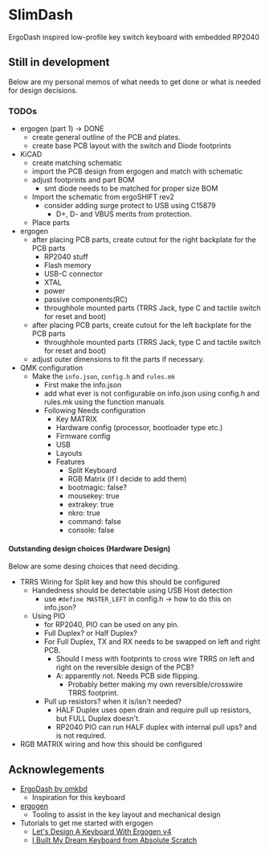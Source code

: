 # SlimDash

ErgoDash inspired low-profile key switch keyboard with embedded RP2040

## Still in development

Below are my personal memos of what needs to get done or what
is needed for design decisions.

### TODOs

* ergogen (part 1) → DONE
  * create general outline of the PCB and plates.
  * create base PCB layout with the switch and Diode footprints
* KiCAD
  * create matching schematic
  * import the PCB design from ergogen and match with schematic
  * adjust footprints and part BOM
    * smt diode needs to be matched for proper size BOM
  * Import the schematic from ergoSHIFT rev2
    * consider adding surge protect to USB using C15879
      * D+, D- and VBUS merits from protection.
  * Place parts
* ergogen
  * after placing PCB parts, create cutout for the right backplate for the PCB parts
    * RP2040 stuff
    * Flash memory
    * USB-C connector
    * XTAL
    * power
    * passive components(RC)
    * throughhole mounted parts (TRRS Jack, type C and tactile switch for reset
      and boot)
  * after placing PCB parts, create cutout for the left backplate for the PCB parts
    * throughhole mounted parts (TRRS Jack, type C and tactile switch for reset
      and boot)
  * adjust outer dimensions to fit the parts if necessary.
* QMK configuration
  * Make the `info.json`, `config.h` and `rules.mk`
    * First make the info.json
    * add what ever is not configurable on info.json using config.h and rules.mk
      using the function manuals
    * Following Needs configuration
      * Key MATRIX
      * Hardware config (processor, bootloader type etc.)
      * Firmware config
      * USB
      * Layouts
      * Features
        * Split Keyboard
        * RGB Matrix (if I decide to add them)
        * bootmagic: false?
        * mousekey: true
        * extrakey: true
        * nkro: true
        * command: false
        * console: false

#### Outstanding design choices (Hardware Design)

Below are some desing choices that need deciding.

* TRRS Wiring for Split key and how this should be configured
  * Handedness should be detectable using USB Host detection
    * use `#define MASTER_LEFT` in config.h -> how to do this on info.json?
  * Using PIO
    * for RP2040, PIO can be used on any pin.
    * Full Duplex? or Half Duplex?
    * For Full Duplex, TX and RX needs to be swapped on left and right PCB.
      * Should I mess with footprints to cross wire TRRS on left and right on the
        reversible design of the PCB?
      * A: apparently not.  Needs PCB side flipping.
        * Probably better making my own reversible/crosswire TRRS footprint.
    * Pull up resistors? when it is/isn't needed?
      * HALF Duplex uses open drain and require pull up resistors, but FULL Duplex
        doesn't.
      * RP2040 PIO can run HALF duplex with internal pull ups? and is not required.
* RGB MATRIX wiring and how this should be configured

## Acknowlegements

* [ErgoDash by omkbd](https://github.com/omkbd/ErgoDash)
  * Inspiration for this keyboard
* [ergogen](https://github.com/ergogen/ergogen)
  * Tooling to assist in the key layout and mechanical design
* Tutorials to get me started with ergogen
  * [Let's Design A Keyboard With Ergogen v4](https://flatfootfox.com/ergogen-part2-outlines/)
  * [I Built My Dream Keyboard from Absolute Scratch](https://www.youtube.com/watch?v=7UXsD7nSfDY)
